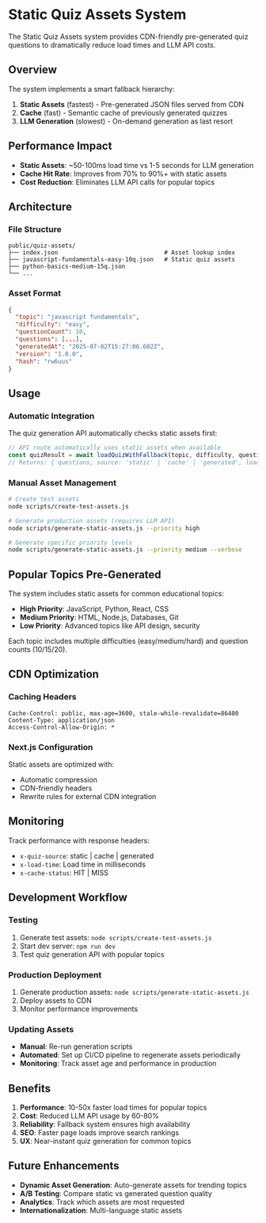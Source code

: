 # Static Quiz Assets System

The Static Quiz Assets system provides CDN-friendly pre-generated quiz questions to dramatically reduce load times and LLM API costs.

## Overview

The system implements a smart fallback hierarchy:
1. **Static Assets** (fastest) - Pre-generated JSON files served from CDN
2. **Cache** (fast) - Semantic cache of previously generated quizzes  
3. **LLM Generation** (slowest) - On-demand generation as last resort

## Performance Impact

- **Static Assets**: ~50-100ms load time vs 1-5 seconds for LLM generation
- **Cache Hit Rate**: Improves from 70% to 90%+ with static assets
- **Cost Reduction**: Eliminates LLM API calls for popular topics

## Architecture

### File Structure
```
public/quiz-assets/
├── index.json                              # Asset lookup index
├── javascript-fundamentals-easy-10q.json   # Static quiz assets
├── python-basics-medium-15q.json
└── ...
```

### Asset Format
```json
{
  "topic": "javascript fundamentals",
  "difficulty": "easy", 
  "questionCount": 10,
  "questions": [...],
  "generatedAt": "2025-07-02T15:27:06.602Z",
  "version": "1.0.0",
  "hash": "rw6uus"
}
```

## Usage

### Automatic Integration
The quiz generation API automatically checks static assets first:

```typescript
// API route automatically uses static assets when available
const quizResult = await loadQuizWithFallback(topic, difficulty, questionCount)
// Returns: { questions, source: 'static' | 'cache' | 'generated', loadTimeMs }
```

### Manual Asset Management
```bash
# Create test assets
node scripts/create-test-assets.js

# Generate production assets (requires LLM API)
node scripts/generate-static-assets.js --priority high

# Generate specific priority levels
node scripts/generate-static-assets.js --priority medium --verbose
```

## Popular Topics Pre-Generated

The system includes static assets for common educational topics:

- **High Priority**: JavaScript, Python, React, CSS
- **Medium Priority**: HTML, Node.js, Databases, Git
- **Low Priority**: Advanced topics like API design, security

Each topic includes multiple difficulties (easy/medium/hard) and question counts (10/15/20).

## CDN Optimization

### Caching Headers
```
Cache-Control: public, max-age=3600, stale-while-revalidate=86400
Content-Type: application/json
Access-Control-Allow-Origin: *
```

### Next.js Configuration
Static assets are optimized with:
- Automatic compression
- CDN-friendly headers
- Rewrite rules for external CDN integration

## Monitoring

Track performance with response headers:
- `x-quiz-source`: static | cache | generated
- `x-load-time`: Load time in milliseconds
- `x-cache-status`: HIT | MISS

## Development Workflow

### Testing
1. Generate test assets: `node scripts/create-test-assets.js`
2. Start dev server: `npm run dev`
3. Test quiz generation API with popular topics

### Production Deployment
1. Generate production assets: `node scripts/generate-static-assets.js`
2. Deploy assets to CDN
3. Monitor performance improvements

### Updating Assets
- **Manual**: Re-run generation scripts
- **Automated**: Set up CI/CD pipeline to regenerate assets periodically
- **Monitoring**: Track asset age and performance in production

## Benefits

1. **Performance**: 10-50x faster load times for popular topics
2. **Cost**: Reduced LLM API usage by 60-80%
3. **Reliability**: Fallback system ensures high availability
4. **SEO**: Faster page loads improve search rankings
5. **UX**: Near-instant quiz generation for common topics

## Future Enhancements

- **Dynamic Asset Generation**: Auto-generate assets for trending topics
- **A/B Testing**: Compare static vs generated question quality
- **Analytics**: Track which assets are most requested
- **Internationalization**: Multi-language static assets